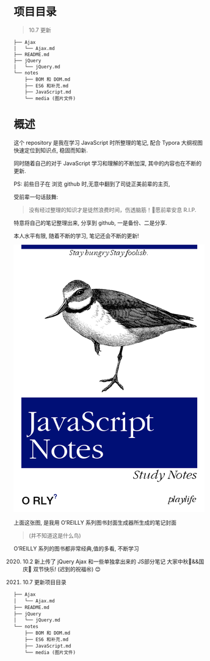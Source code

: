 # 项目目录

> 10.7 更新

```
├── Ajax 
│   └── Ajax.md
├── README.md
├── jQuery
│   └── jQuery.md
└── notes
    ├── BOM 和 DOM.md
    ├── ES6 和补充.md
    ├── JavaScript.md
    └── media (图片文件)
```



# 概述

这个 repository 是我在学习 JavaScript 时所整理的笔记, 配合 Typora 大纲视图快速定位到知识点, 稳固而知新.

同时随着自己的对于  JavaScript 学习和理解的不断加深, 其中的内容也在不断的更新.



PS: 前些日子在 浏览 github 时,无意中翻到了司徒正美前辈的主页,

受前辈一句话鼓舞:

> 没有经过整理的知识才是徒然浪费时间，伤透脑筋！🙏愿前辈安息 R.I.P.

特意将自己的笔记整理出来, 分享到 github, 一是备份、二是分享.

本人水平有限, 随着不断的学习, 笔记还会不断的更新!

![notes_cover](./notes/media/notes_cover.png)

上面这张图, 是我用 O’REILLY 系列图书封面生成器所生成的笔记封面

> (并不知道这是什么鸟)

O’REILLY 系列的图书都非常经典,值的多看, 不断学习

2020. 10.2 新上传了 jQuery Ajax 和一些单独拿出来的 JS部分笔记 
大家中秋🎑&&国庆🎉 双节快乐! (迟到的祝福㊗️) 😊



2020. 10.7 更新项目目录

```txt
├── Ajax 
│   └── Ajax.md
├── README.md
├── jQuery
│   └── jQuery.md
└── notes
    ├── BOM 和 DOM.md
    ├── ES6 和补充.md
    ├── JavaScript.md
    └── media (图片文件)
```


